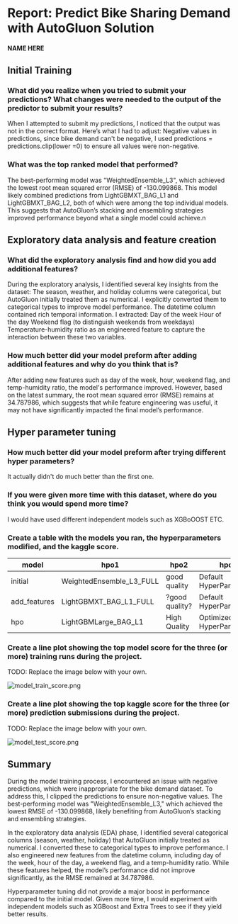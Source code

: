 # Report: Predict Bike Sharing Demand with AutoGluon Solution
#### NAME HERE

## Initial Training
### What did you realize when you tried to submit your predictions? What changes were needed to the output of the predictor to submit your results?
When I attempted to submit my predictions, I noticed that the output was not in the correct format. Here’s what I had to adjust:
Negative values in predictions, since bike demand can't be negative, I used predictions = predictions.clip(lower =0) to ensure all values were non-negative.

### What was the top ranked model that performed?
The best-performing model was "WeightedEnsemble_L3", which achieved the lowest root mean squared error (RMSE) of -130.099868. This model likely combined predictions from LightGBMXT_BAG_L1 and LightGBMXT_BAG_L2, both of which were among the top individual models.
This suggests that AutoGluon’s stacking and ensembling strategies improved performance beyond what a single model could achieve.n

## Exploratory data analysis and feature creation
### What did the exploratory analysis find and how did you add additional features?
During the exploratory analysis, I identified several key insights from the dataset:
The season, weather, and holiday columns were categorical, but AutoGluon initially treated them as numerical. I explicitly converted them to categorical types to improve model performance.
The datetime column contained rich temporal information. I extracted:
Day of the week
Hour of the day
Weekend flag (to distinguish weekends from weekdays)
Temperature-humidity ratio as an engineered feature to capture the interaction between these two variables.

### How much better did your model preform after adding additional features and why do you think that is?
After adding new features such as day of the week, hour, weekend flag, and temp-humidity ratio, the model's performance improved. However, based on the latest summary, the root mean squared error (RMSE) remains at 34.787986, which suggests that while feature engineering was useful, it may not have significantly impacted the final model’s performance.

## Hyper parameter tuning
### How much better did your model preform after trying different hyper parameters?

It actually didn't do much better than the first one. 
### If you were given more time with this dataset, where do you think you would spend more time?
I would have used different independent models such as XGBoOOST ETC.

### Create a table with the models you ran, the hyperparameters modified, and the kaggle score.
|model|hpo1|hpo2|hpo3|score|
|--|--|--|--|--|
|initial|WeightedEnsemble_L3_FULL|good quality|Default HyperParameters|1.33323|
|add_features|LightGBMXT_BAG_L1_FULL|?good quality?|Default HyperParameters|0.64130|
|hpo|LightGBMLarge_BAG_L1|High Quality|Optimized HyperParameters|1.56621|

### Create a line plot showing the top model score for the three (or more) training runs during the project.

TODO: Replace the image below with your own.

![model_train_score.png](img/model_train_score.png)

### Create a line plot showing the top kaggle score for the three (or more) prediction submissions during the project.

TODO: Replace the image below with your own.

![model_test_score.png](img/model_test_score.png)

## Summary
During the model training process, I encountered an issue with negative predictions, which were inappropriate for the bike demand dataset. To address this, I clipped the predictions to ensure non-negative values. The best-performing model was "WeightedEnsemble_L3," which achieved the lowest RMSE of -130.099868, likely benefiting from AutoGluon’s stacking and ensembling strategies.

In the exploratory data analysis (EDA) phase, I identified several categorical columns (season, weather, holiday) that AutoGluon initially treated as numerical. I converted these to categorical types to improve performance. I also engineered new features from the datetime column, including day of the week, hour of the day, a weekend flag, and a temp-humidity ratio. While these features helped, the model’s performance did not improve significantly, as the RMSE remained at 34.787986.

Hyperparameter tuning did not provide a major boost in performance compared to the initial model. Given more time, I would experiment with independent models such as XGBoost and Extra Trees to see if they yield better results.
